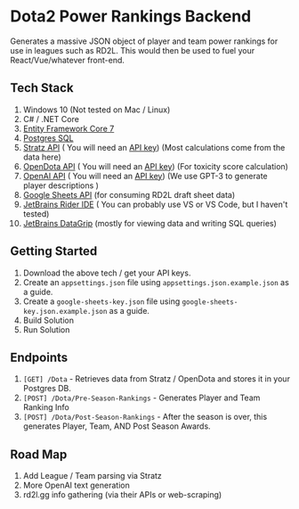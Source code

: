 ﻿# Dota2 Power Rankings Backend

Generates a massive JSON object of player and team power rankings for use in leagues such as RD2L. This would then be
used to fuel your React/Vue/whatever front-end.

## Tech Stack

1. Windows 10 (Not tested on Mac / Linux)
2. C# / .NET Core
3. [Entity Framework Core 7](https://docs.microsoft.com/en-us/ef/core/)
4. [Postgres SQL](https://www.postgresql.org/download/)
5. [Stratz API](https://docs.stratz.com/index.html) ( You will need an [API key](https://stratz.com/api)) (Most
   calculations come from the data here)
5. [OpenDota API](https://docs.opendota.com/) ( You will need an [API key](https://www.opendota.com/api-keys)) (For
   toxicity score calculation)
6. [OpenAI API](https://openai.com/api/) ( You will need an [API key](https://beta.openai.com/account/api-keys)) (We use
   GPT-3 to generate player descriptions )
6. [Google Sheets API](https://developers.google.com/sheets/api/guides/concepts) (for consuming RD2L draft sheet data)
7. [JetBrains Rider IDE](https://www.jetbrains.com/rider/download/) ( You can probably use VS or VS Code, but I haven't
   tested)
8. [JetBrains DataGrip](https://www.jetbrains.com/datagrip/download/) (mostly for viewing data and writing SQL queries)

## Getting Started

1. Download the above tech / get your API keys.
2. Create an `appsettings.json` file using `appsettings.json.example.json` as a guide.
3. Create a `google-sheets-key.json` file using `google-sheets-key.json.example.json` as a guide.
4. Build Solution
5. Run Solution

## Endpoints

1. `[GET] /Dota` - Retrieves data from Stratz / OpenDota and stores it in your Postgres DB.
2. `[POST] /Dota/Pre-Season-Rankings` - Generates Player and Team Ranking Info
3. `[POST] /Dota/Post-Season-Rankings` - After the season is over, this generates Player, Team, AND Post Season Awards.

## Road Map

1. Add League / Team parsing via Stratz
2. More OpenAI text generation
3. rd2l.gg info gathering (via their APIs or web-scraping)